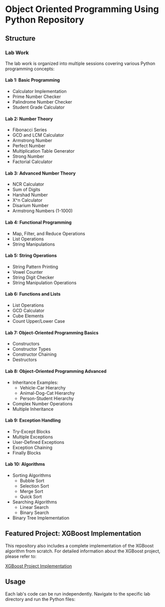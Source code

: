 # Object Oriented Programming Using Python Repository

## Structure

### Lab Work
The lab work is organized into multiple sessions covering various Python programming concepts:

#### Lab 1: Basic Programming
- Calculator Implementation
- Prime Number Checker
- Palindrome Number Checker
- Student Grade Calculator

#### Lab 2: Number Theory
- Fibonacci Series
- GCD and LCM Calculator
- Armstrong Number
- Perfect Number
- Multiplication Table Generator
- Strong Number
- Factorial Calculator

#### Lab 3: Advanced Number Theory
- NCR Calculator
- Sum of Digits
- Harshad Number
- X^n Calculator
- Disarium Number
- Armstrong Numbers (1-1000)

#### Lab 4: Functional Programming
- Map, Filter, and Reduce Operations
- List Operations
- String Manipulations

#### Lab 5: String Operations
- String Pattern Printing
- Vowel Counter
- String Digit Checker
- String Manipulation Operations

#### Lab 6: Functions and Lists
- List Operations
- GCD Calculator
- Cube Elements
- Count Upper/Lower Case

#### Lab 7: Object-Oriented Programming Basics
- Constructors
- Constructor Types
- Constructor Chaining
- Destructors

#### Lab 8: Object-Oriented Programming Advanced
- Inheritance Examples:
  - Vehicle-Car Hierarchy
  - Animal-Dog-Cat Hierarchy
  - Person-Student Hierarchy
- Complex Number Operations
- Multiple Inheritance

#### Lab 9: Exception Handling
- Try-Except Blocks
- Multiple Exceptions
- User-Defined Exceptions
- Exception Chaining
- Finally Blocks

#### Lab 10: Algorithms
- Sorting Algorithms
    - Bubble Sort
    - Selection Sort
    - Merge Sort
    - Quick Sort
- Searching Algorithms
    - Linear Search
    - Binary Search
- Binary Tree Implementation

## Featured Project: XGBoost Implementation
This repository also includes a complete implementation of the XGBoost algorithm from scratch. For detailed information about the XGBoost project, please refer to:

[XGBoost Project Implementation](Project/readme.md)

## Usage
Each lab's code can be run independently. Navigate to the specific lab directory and run the Python files:
